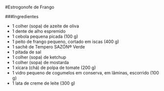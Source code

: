 #Estrogonofe de Frango

###Ingredientes 



* 1 colher (sopa) de azeite de oliva
* 1 dente de alho espremido
* 1 cebola pequena picada (100 g)
* 1 peito de frango pequeno, cortado em iscas (400 g)
* 1 sachê de Tempero SAZÓN® Verde
* 1 pitada de sal
* 1 colher (sopa) de ketchup
* 1 colher (sopa) de mostarda
* 1 xícara (chá) de polpa de tomate (200 g)
* 1 vidro pequeno de cogumelos em conserva, em lâminas, escorrido (100 g)
* 1 lata de creme de leite (300 g)








